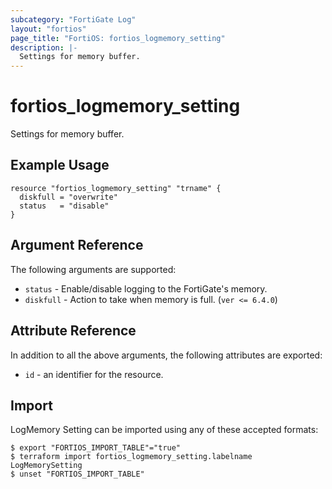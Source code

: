 ```yaml
---
subcategory: "FortiGate Log"
layout: "fortios"
page_title: "FortiOS: fortios_logmemory_setting"
description: |-
  Settings for memory buffer.
---
```


# fortios_logmemory_setting
Settings for memory buffer.

## Example Usage

```hcl
resource "fortios_logmemory_setting" "trname" {
  diskfull = "overwrite"
  status   = "disable"
}
```

## Argument Reference

The following arguments are supported:

* `status` - Enable/disable logging to the FortiGate's memory.
* `diskfull` - Action to take when memory is full. (`ver <= 6.4.0`)


## Attribute Reference

In addition to all the above arguments, the following attributes are exported:
* `id` - an identifier for the resource.

## Import

LogMemory Setting can be imported using any of these accepted formats:
```
$ export "FORTIOS_IMPORT_TABLE"="true"
$ terraform import fortios_logmemory_setting.labelname LogMemorySetting
$ unset "FORTIOS_IMPORT_TABLE"
```
